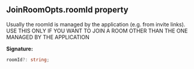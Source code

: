 
## JoinRoomOpts.roomId property

Usually the roomId is managed by the application (e.g. from invite links). USE THIS ONLY IF YOU WANT TO JOIN A ROOM OTHER THAN THE ONE MANAGED BY THE APPLICATION

**Signature:**

```typescript
roomId?: string;
```
